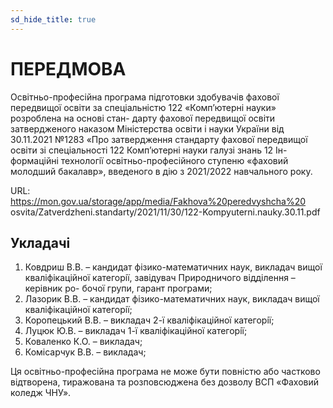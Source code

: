 ```yaml
---
sd_hide_title: true
---
```


# ПЕРЕДМОВА

Освiтньо-професiйна програма пiдготовки здобувачiв фахової передвищої
освiти за спецiальнiстю 122 «Комп’ютернi науки» розроблена на основi стан-
дарту фахової передвищої освiти затвердженого наказом Мiнiстерства освiти
i науки України вiд 30.11.2021 №1283 «Про затвердження стандарту фахової
передвищої освiти зi спецiальностi 122 Комп’ютернi науки галузi знань 12 Iн-
формацiйнi технологiї освiтньо-професiйного ступеню «фаховий молодший
бакалавр», введеного в дiю з 2021/2022 навчального року.

URL: https://mon.gov.ua/storage/app/media/Fakhova%20peredvyshcha%20
osvita/Zatverdzheni.standarty/2021/11/30/122-Kompyuterni.nauky.30.11.pdf

## Укладачi

1. Ковдриш В.В. – кандидат фiзико-математичних наук, викладач вищої
   квалiфiкацiйної категорiї, завiдувач Природничого вiддiлення – керiвник ро-
   бочої групи, гарант програми;
2. Лазорик В.В. – кандидат фiзико-математичних наук, викладач вищої
   квалiфiкацiйної категорiї;
3. Коропецький В.В. – викладач 2-ї квалiфiкацiйної категорiї;
4. Луцюк Ю.В. – викладач 1-ї квалiфiкацiйної категорiї;
5. Коваленко К.О. – викладач;
6. Комiсарчук В.В. – викладач;

Ця освiтньо-професiйна програма не може бути повнiстю або частково вiдтворена, тиражована та розповсюджена без дозволу ВСП «Фаховий коледж ЧНУ».
